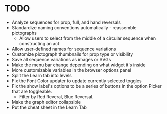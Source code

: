 # TODO

- Analyze sequences for prop, full, and hand reversals
- Standardize naming conventions automatically - reassemble pictographs
  - Allow users to select from the middle of a circular sequence when constructing an act
- Allow user-defined names for sequence variations
- Customize pictograph thumbnails for prop type or visibility
- Save all sequence variations as images or SVGs
- Make the menu bar change depending on what widget it's inside
- More customizable variables in the browser options panel
- Split the Learn tab into levels
- Fix the Font Color updater to update currently selected toggles
- Fix the show label's options to be a series of buttons in the option Picker that are toggleable.
  - Filter by Red Reveral, Blue Reversal.
- Make the graph editor collapsible
- Put the cheat sheet in the Learn Tab